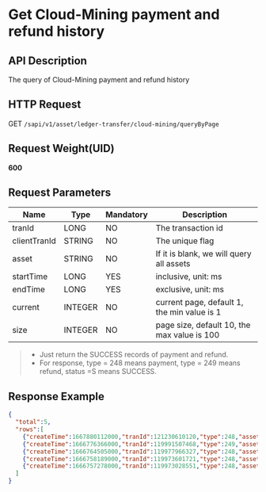 # Get Cloud-Mining payment and refund history 

## API Description​

The query of Cloud-Mining payment and refund history

## HTTP Request​

GET `/sapi/v1/asset/ledger-transfer/cloud-mining/queryByPage`

## Request Weight(UID)​

**600**

## Request Parameters​

| Name | Type | Mandatory | Description |
| --- | --- | --- | --- |
| tranId | LONG | NO | The transaction id |
| clientTranId | STRING | NO | The unique flag |
| asset | STRING | NO | If it is blank, we will query all assets |
| startTime | LONG | YES | inclusive, unit: ms |
| endTime | LONG | YES | exclusive, unit: ms |
| current | INTEGER | NO | current page, default 1, the min value is 1 |
| size | INTEGER | NO | page size, default 10, the max value is 100 |

> * Just return the SUCCESS records of payment and refund.
> * For response, type = 248 means payment, type = 249 means refund, status =S means SUCCESS.

## Response Example​

```json
{  
  "total":5,  
  "rows":[  
    {"createTime":1667880112000,"tranId":121230610120,"type":248,"asset":"USDT","amount":"25.0068","status":"S"},  
    {"createTime":1666776366000,"tranId":119991507468,"type":249,"asset":"USDT","amount":"0.027","status":"S"},  
    {"createTime":1666764505000,"tranId":119977966327,"type":248,"asset":"USDT","amount":"0.027","status":"S"},  
    {"createTime":1666758189000,"tranId":119973601721,"type":248,"asset":"USDT","amount":"0.018","status":"S"},  
    {"createTime":1666757278000,"tranId":119973028551,"type":248,"asset":"USDT","amount":"0.018","status":"S"}  
  ]  
}
```

